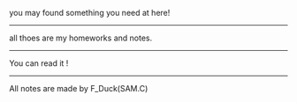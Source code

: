 you may found something you need at here!
______________________________________
all thoes are my homeworks and notes.
______________________________________
You can read it !
______________________________________
All notes are made by F_Duck(SAM.C)

